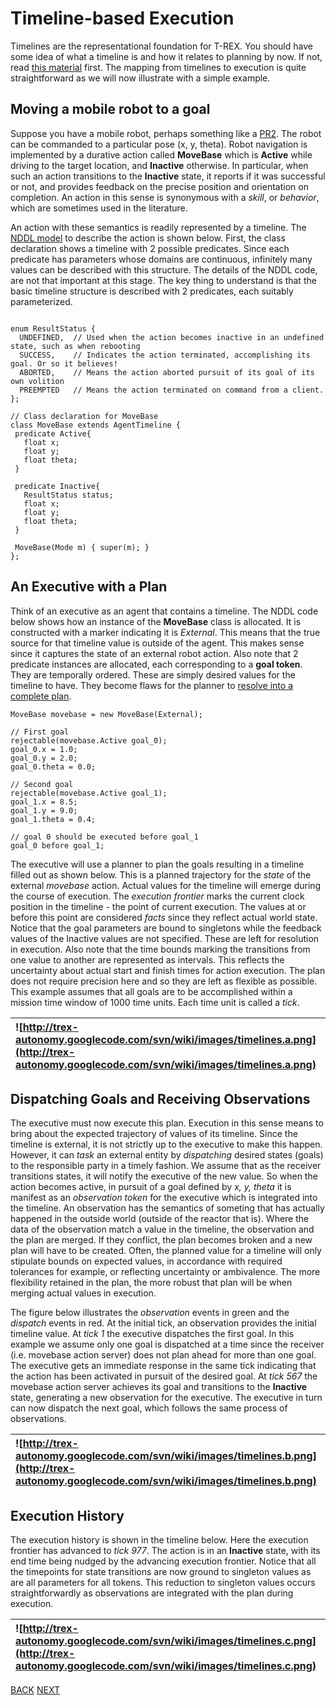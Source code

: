 # Timeline-based Execution #



Timelines are the representational foundation for T-REX. You should have some idea of what a timeline is and how it relates to planning by now. If not, read [this material](http://code.google.com/p/trex-autonomy/wiki/CTP) first. The mapping from timelines to execution is quite straightforward as we will now illustrate with a simple example.

## Moving a mobile robot to a goal ##
Suppose you have a mobile robot, perhaps something like a [PR2](http://www.willowgarage.com/pages/robots/pr2-overview). The robot can be commanded to a particular pose (x, y, theta). Robot navigation is implemented by a durative action called **MoveBase** which is **Active** while driving to the target location, and **Inactive** otherwise.  In particular, when such an action transitions to the **Inactive** state, it reports if it was successful or not, and provides feedback on the precise position and orientation on completion. An action in this sense is synonymous with a _skill_, or _behavior_, which are sometimes used in the literature.

An action with these semantics is readily represented by a timeline. The [NDDL model](http://code.google.com/p/trex-autonomy/wiki/CTP#Modeling) to describe the action is shown below. First, the class declaration shows a timeline with 2 possible predicates. Since each predicate has parameters whose domains are continuous, infinitely many values can be described with this structure. The details of the NDDL code, are not that important at this stage. The key thing to understand is that the basic timeline structure is described with 2 predicates, each suitably parameterized.

```

enum ResultStatus {
  UNDEFINED,  // Used when the action becomes inactive in an undefined state, such as when rebooting
  SUCCESS,    // Indicates the action terminated, accomplishing its goal. Or so it believes!
  ABORTED,    // Means the action aborted pursuit of its goal of its own volition
  PREEMPTED   // Means the action terminated on command from a client.
};

// Class declaration for MoveBase
class MoveBase extends AgentTimeline {
 predicate Active{
   float x;
   float y;
   float theta;
 }

 predicate Inactive{
   ResultStatus status;
   float x;
   float y;
   float theta;
 }

 MoveBase(Mode m) { super(m); }
};
```

## An Executive with a Plan ##
Think of an executive as an agent that contains a timeline. The NDDL code below shows how an instance of the **MoveBase** class is allocated. It is constructed with a marker indicating it is _External_. This means that the true source for that timeline value is outside of the agent. This makes sense since it captures the state of an external robot action. Also note that 2 predicate instances are allocated, each corresponding to a **goal token**. They are temporally ordered. These are simply desired values for the timeline to have. They become flaws for the planner to [resolve into a complete plan](http://code.google.com/p/trex-autonomy/wiki/CTP#Automated_Planning).

```
MoveBase movebase = new MoveBase(External);

// First goal
rejectable(movebase.Active goal_0);
goal_0.x = 1.0;
goal_0.y = 2.0;
goal_0.theta = 0.0;

// Second goal
rejectable(movebase.Active goal_1);
goal_1.x = 8.5;
goal_1.y = 9.0;
goal_1.theta = 0.4;

// goal 0 should be executed before goal_1
goal_0 before goal_1;
```

The executive will use a planner to plan the goals resulting in a timeline filled out as shown below. This is a planned trajectory for the _state_ of the external _movebase_ action. Actual values for the timeline will emerge during the course of execution. The _execution frontier_ marks the current clock position in the timeline - the point of current execution. The values at or before this point are considered _facts_ since they reflect actual world state. Notice that the goal parameters are bound to singletons while the feedback values of the Inactive values are not specified. These are left for resolution in execution. Also note that the time bounds marking the transitions from one value to another are represented as intervals. This reflects the uncertainty about actual start and finish times for action execution. The plan does not require precision here and so they are left as flexible as possible. This example assumes that all goals are to be accomplished within a mission time window of 1000 time units. Each time unit is called a _tick_.

|![http://trex-autonomy.googlecode.com/svn/wiki/images/timelines.a.png](http://trex-autonomy.googlecode.com/svn/wiki/images/timelines.a.png)|
|:------------------------------------------------------------------------------------------------------------------------------------------|

## Dispatching Goals and Receiving Observations ##
The executive must now execute this plan. Execution in this sense means to bring about the expected trajectory of values of its timeline. Since the timeline is external, it is not strictly up to the executive to make this happen. However, it can _task_ an external entity by _dispatching_ desired states (goals) to the responsible party in a timely fashion. We assume that as the receiver transitions states, it will notify the executive of the new value. So when the action becomes active, in pursuit of a goal defined by _x, y, theta_ it is manifest as an _observation token_ for the executive which is integrated into the timeline. An observation has the semantics of someting that has actually happened in the outside world (outside of the reactor that is). Where the data of the observation match a value in the timeline, the observation and the plan are merged. If they conflict, the plan becomes broken and a new plan will have to be created. Often, the planned value for a timeline will only stipulate bounds on expected values, in accordance with required tolerances for example, or reflecting uncertainty or ambivalence. The more flexibility retained in the plan, the more robust that plan will be when merging actual values in execution.

The figure below illustrates the _observation_ events in green and the _dispatch_ events in red. At the initial tick, an observation provides the initial timeline value. At _tick 1_ the executive dispatches the first goal. In this example we assume only one goal is dispatched at a time since the receiver (i.e. movebase action server) does not plan ahead for more than one goal. The executive gets an immediate response in the same tick indicating that the action has been activated in pursuit of the desired goal. At _tick 567_ the movebase action server achieves its goal and transitions to the **Inactive** state, generating a new observation for the executive.  The executive in turn can now dispatch the next goal, which follows the same process of observations.

|![http://trex-autonomy.googlecode.com/svn/wiki/images/timelines.b.png](http://trex-autonomy.googlecode.com/svn/wiki/images/timelines.b.png)|
|:------------------------------------------------------------------------------------------------------------------------------------------|

## Execution History ##
The execution history is shown in the timeline below. Here the execution frontier has advanced to _tick 977_. The action is in an **Inactive** state, with its end time being nudged by the advancing execution frontier. Notice that all the timepoints for state transitions are now ground to singleton values as are all parameters for all tokens. This reduction to singleton values occurs straightforwardly as observations are integrated with the plan during execution.

|![http://trex-autonomy.googlecode.com/svn/wiki/images/timelines.c.png](http://trex-autonomy.googlecode.com/svn/wiki/images/timelines.c.png)|
|:------------------------------------------------------------------------------------------------------------------------------------------|

[BACK](http://code.google.com/p/trex-autonomy/wiki/LearnMore)  [NEXT](http://code.google.com/p/trex-autonomy/wiki/SensePlanAct)